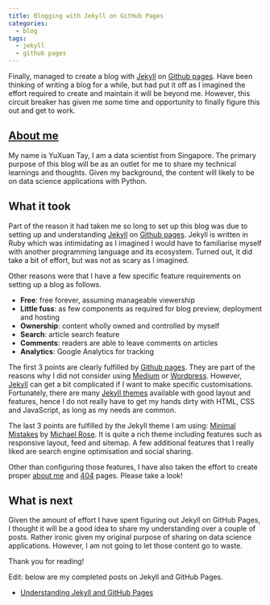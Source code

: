 ```yaml
---
title: Blogging with Jekyll on GitHub Pages
categories: 
  - blog
tags:
  - jekyll
  - github pages
---
```


Finally, managed to create a blog with [Jekyll][jekyll] on [Github pages][gh-pages].
Have been thinking of writing a blog for a while, 
but had put it off as I imagined the effort required
to create and maintain it will be beyond me.
However, this circuit breaker has given me some time and opportunity
to finally figure this out and get to work.

## [About me](/about/)

My name is YuXuan Tay, I am a data scientist from Singapore.
The primary purpose of this blog will be as an outlet for me
to share my technical learnings and thoughts.
Given my background, the content will likely to be on
data science applications with Python.

## What it took

Part of the reason it had taken me so long to set up this blog
was due to setting up and understanding [Jekyll][jekyll] on [Github pages][gh-pages].
Jekyll is written in Ruby which was intimidating
as I imagined I would have to familiarise myself with another
programming language and its ecosystem.
Turned out, it did take a bit of effort, but was not as scary as I imagined.

Other reasons were that I have a few specific feature requirements
on setting up a blog as follows.

- **Free**: free forever, assuming manageable viewership
- **Little fuss**: as few components as required for blog preview, deployment and hosting
- **Ownership**: content wholly owned and controlled by myself
- **Search**: article search feature
- **Comments**: readers are able to leave comments on articles
- **Analytics**: Google Analytics for tracking

The first 3 points are clearly fulfilled by [Github pages][gh-pages].
They are part of the reasons why I did not consider using [Medium][medium] or [Wordpress][wordpress].
However, [Jekyll][jekyll] can get a bit complicated if I want to make specific customisations. 
Fortunately, there are many [Jekyll themes][jekyll-themes] available
with good layout and features,
hence I do not really have to get my hands dirty with HTML, CSS and JavaScript,
as long as my needs are common.

The last 3 points are fulfilled by the Jekyll theme I am using: 
[Minimal Mistakes][minimal-mistakees] by [Michael Rose][michael-rose].
It is quite a rich theme including features such as responsive layout, feed and sitemap.
A few additional features that I really liked are search engine optimisation
and social sharing.

Other than configuring those features, I have also taken the effort to create 
proper [about me](/about/) and [404](/404.html) pages.
Please take a look!

## What is next

Given the amount of effort I have spent figuring out Jekyll on GitHub Pages,
I thought it will be a good idea to share my understanding over a couple of posts.
Rather ironic given my original purpose of sharing on data science applications.
However, I am not going to let those content go to waste.

Thank you for reading!

Edit: below are my completed posts on Jekyll and GitHub Pages.
- [Understanding Jekyll and GitHub Pages][jekyll-gh-pages]

[jekyll]: https://jekyllrb.com
[gh-pages]: https://pages.github.com
[medium]: https://medium.com
[wordpress]: https://wordpress.org
[jekyll-themes]: https://jekyllthemes.io
[minimal-mistakees]: https://mmistakes.github.io/minimal-mistakes
[michael-rose]: https://mademistakes.com
[jekyll-gh-pages]: /blog/understanding-jekyll-and-github-pages/
